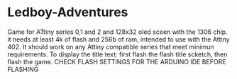 # Ledboy-Adventures
Game for ATtiny series 0,1 and 2 and 128x32 oled sceen with the 1306 chip. it needs at least 4k of flash and 256b of ram, intended to use with the 
Attiny 402. 
It should work on any Attiny compatible series that meet minimun requirements.
To display the title text: first flash the flash title scketch, then flash the game.
CHECK FLASH SETTINGS FOR THE ARDUINO IDE BEFORE FLASHING

